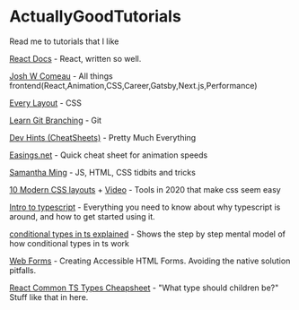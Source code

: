 # ActuallyGoodTutorials
Read me to tutorials that I like

[React Docs](https://react.dev/) - React, written so well.

[Josh W Comeau](https://www.joshwcomeau.com/) - All things frontend(React,Animation,CSS,Career,Gatsby,Next.js,Performance)

[Every Layout](https://every-layout.dev/) - CSS

[Learn Git Branching](https://learngitbranching.js.org/?locale=en_US) - Git

[Dev Hints (CheatSheets)](https://devhints.io/) - Pretty Much Everything

[Easings.net](https://easings.net/) - Quick cheat sheet for animation speeds

[Samantha Ming](https://www.samanthaming.com/) - JS, HTML, CSS tidbits and tricks

[10 Modern CSS layouts](https://1linelayouts.glitch.me/) + [Video](https://www.youtube.com/watch?v=qm0IfG1GyZU) - Tools in 2020 that make css seem easy

[Intro to typescript](https://basarat.gitbook.io/typescript/) - Everything you need to know about why typescript is around, and how to get started using it.

[conditional types in ts explained](https://mariusschulz.com/blog/conditional-types-in-typescript) - Shows the step by step mental model of how conditional types in ts work

[Web Forms](https://css-tricks.com/making-disabled-buttons-more-inclusive/) - Creating Accessible HTML Forms. Avoiding the native solution pitfalls.

[React Common TS Types Cheapsheet](https://react-typescript-cheatsheet.netlify.app/docs/basic/getting-started/basic_type_example/) - "What type should children be?" Stuff like that in here.
